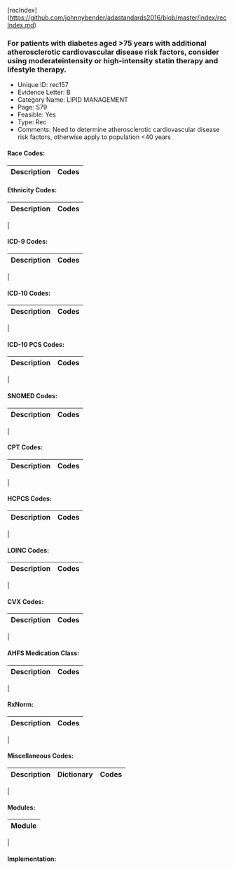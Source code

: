 [recIndex] (https://github.com/johnnybender/adastandards2016/blob/master/index/recIndex.md)

### **For patients with diabetes aged >75 years with additional atherosclerotic cardiovascular disease risk factors, consider using moderateintensity or high-intensity statin therapy and lifestyle therapy.**
* Unique ID: rec157
* Evidence Letter: B
* Category Name: LIPID MANAGEMENT
* Page: S79
* Feasible: Yes
* Type: Rec
* Comments: Need to determine atherosclerotic cardiovascular disease risk factors, otherwise apply to population <40 years

#### Race Codes:

Description | Codes
----------- | -----


#### Ethnicity Codes:

Description | Codes
----------- | -----
|

#### ICD-9 Codes:

Description | Codes
----------- | -----
|

#### ICD-10 Codes:

Description | Codes
----------- | -----
|

#### ICD-10 PCS Codes:

Description | Codes
----------- | -----
|

#### SNOMED Codes:

Description | Codes
----------- | -----
|

#### CPT Codes:

Description | Codes
----------- | -----
|

#### HCPCS Codes:

Description | Codes
----------- | -----
|

#### LOINC Codes:

Description | Codes
----------- | -----
|

#### CVX Codes:

Description | Codes
----------- | -----
|

#### AHFS Medication Class:

Description | Codes
----------- | -----
|

#### RxNorm:

Description | Codes
----------- | -----
|

#### Miscellaneous Codes:

Description | Dictionary | Codes
----------- | ---------- | -----
|

#### Modules:

Module |
------ |
|

#### Implementation:
